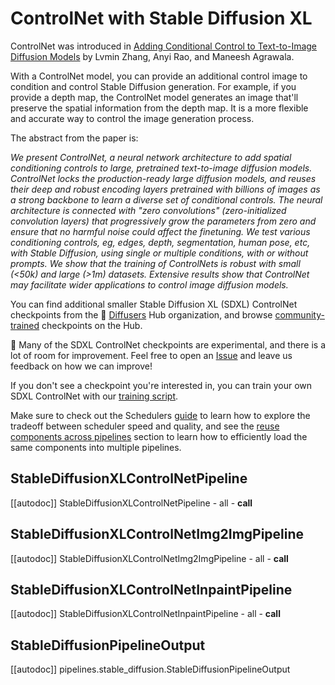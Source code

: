 <!--Copyright 2023 The HuggingFace Team. All rights reserved.

Licensed under the Apache License, Version 2.0 (the "License"); you may not use this file except in compliance with
the License. You may obtain a copy of the License at

http://www.apache.org/licenses/LICENSE-2.0

Unless required by applicable law or agreed to in writing, software distributed under the License is distributed on
an "AS IS" BASIS, WITHOUT WARRANTIES OR CONDITIONS OF ANY KIND, either express or implied. See the License for the
specific language governing permissions and limitations under the License.
-->

# ControlNet with Stable Diffusion XL

ControlNet was introduced in [Adding Conditional Control to Text-to-Image Diffusion Models](https://huggingface.co/papers/2302.05543) by Lvmin Zhang, Anyi Rao, and Maneesh Agrawala.

With a ControlNet model, you can provide an additional control image to condition and control Stable Diffusion generation. For example, if you provide a depth map, the ControlNet model generates an image that'll preserve the spatial information from the depth map. It is a more flexible and accurate way to control the image generation process.

The abstract from the paper is:

*We present ControlNet, a neural network architecture to add spatial conditioning controls to large, pretrained text-to-image diffusion models. ControlNet locks the production-ready large diffusion models, and reuses their deep and robust encoding layers pretrained with billions of images as a strong backbone to learn a diverse set of conditional controls. The neural architecture is connected with "zero convolutions" (zero-initialized convolution layers) that progressively grow the parameters from zero and ensure that no harmful noise could affect the finetuning. We test various conditioning controls, eg, edges, depth, segmentation, human pose, etc, with Stable Diffusion, using single or multiple conditions, with or without prompts. We show that the training of ControlNets is robust with small (<50k) and large (>1m) datasets. Extensive results show that ControlNet may facilitate wider applications to control image diffusion models.*

You can find additional smaller Stable Diffusion XL (SDXL) ControlNet checkpoints from the 🤗 [Diffusers](https://huggingface.co/diffusers) Hub organization, and browse [community-trained](https://huggingface.co/models?other=stable-diffusion-xl&other=controlnet) checkpoints on the Hub.

<Tip warning={true}>

🧪 Many of the SDXL ControlNet checkpoints are experimental, and there is a lot of room for improvement. Feel free to open an [Issue](https://github.com/huggingface/diffusers/issues/new/choose) and leave us feedback on how we can improve!

</Tip>

If you don't see a checkpoint you're interested in, you can train your own SDXL ControlNet with our [training script](../../../../../examples/controlnet/README_sdxl).

<Tip>

Make sure to check out the Schedulers [guide](../../using-diffusers/schedulers) to learn how to explore the tradeoff between scheduler speed and quality, and see the [reuse components across pipelines](../../using-diffusers/loading#reuse-components-across-pipelines) section to learn how to efficiently load the same components into multiple pipelines.

</Tip>

## StableDiffusionXLControlNetPipeline
[[autodoc]] StableDiffusionXLControlNetPipeline
	- all
	- __call__

## StableDiffusionXLControlNetImg2ImgPipeline
[[autodoc]] StableDiffusionXLControlNetImg2ImgPipeline
	- all
	- __call__

## StableDiffusionXLControlNetInpaintPipeline
[[autodoc]] StableDiffusionXLControlNetInpaintPipeline
	- all
	- __call__

## StableDiffusionPipelineOutput
[[autodoc]] pipelines.stable_diffusion.StableDiffusionPipelineOutput
